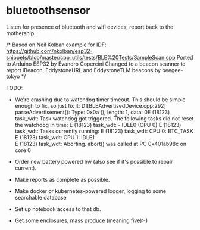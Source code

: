 # bluetoothsensor
Listen for presence of bluetooth and wifi devices, report back to the mothership.

/*
   Based on Neil Kolban example for IDF: https://github.com/nkolban/esp32-snippets/blob/master/cpp_utils/tests/BLE%20Tests/SampleScan.cpp
   Ported to Arduino ESP32 by Evandro Copercini
   Changed to a beacon scanner to report iBeacon, EddystoneURL and EddystoneTLM beacons by beegee-tokyo
*/



TODO:
*  We're crashing due to watchdog timer timeout.  This should be simple enough to fix, so just fix it:
     D][BLEAdvertisedDevice.cpp:292] parseAdvertisement(): Type: 0x0a (), length: 1, data: 0E (18123) task_wdt: Task watchdog got triggered. The following tasks did not reset the watchdog in time:
     E (18123) task_wdt:  - IDLE0 (CPU 0)
     E (18123) task_wdt: Tasks currently running:
     E (18123) task_wdt: CPU 0: BTC_TASK
     E (18123) task_wdt: CPU 1: IDLE1  
     E (18123) task_wdt: Aborting.
     abort() was called at PC 0x401ab98c on core 0


* Order new battery powered hw (also see if it's possible to repair current).
* Make reports as complete as possible.
* Make docker or kubernetes-powered logger, logging to some searchable database
* Set up notebook access to that db.
* Get some enclosures, mass produce (meaning five):-)

